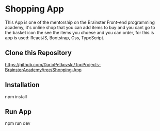# Shopping App

This App is one of the mentorship on the Brainster Front-end programming academy, it's online shop that you can add items to buy and you cant go to the basket icon the see the items you choese and you can order, for this is app is used: ReactJS, Bootstrap, Css, TypeScript.

## Clone this Repository

https://github.com/DarioPetkovski/TopProjects-BrainsterAcademy/tree/Shopping-App

## Installation

npm install

## Run App

npm run dev
